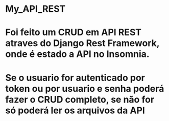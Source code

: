 # My_API_REST

# Foi feito um CRUD em API REST atraves do Django Rest Framework, onde é estado a API no Insomnia.
# Se o usuario for autenticado por token ou por usuario e senha poderá fazer o CRUD completo, se não for só poderá ler os arquivos da API
